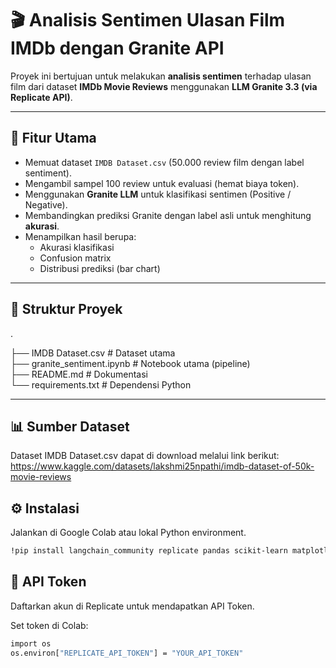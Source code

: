 # 🎬 Analisis Sentimen Ulasan Film IMDb dengan Granite API

Proyek ini bertujuan untuk melakukan **analisis sentimen** terhadap ulasan film dari dataset **IMDb Movie Reviews** menggunakan **LLM Granite 3.3 (via Replicate API)**.

---

## 🚀 Fitur Utama
- Memuat dataset `IMDB Dataset.csv` (50.000 review film dengan label sentiment).
- Mengambil sampel 100 review untuk evaluasi (hemat biaya token).
- Menggunakan **Granite LLM** untuk klasifikasi sentimen (Positive / Negative).
- Membandingkan prediksi Granite dengan label asli untuk menghitung **akurasi**.
- Menampilkan hasil berupa:
  - Akurasi klasifikasi
  - Confusion matrix
  - Distribusi prediksi (bar chart)

---

## 📂 Struktur Proyek
.

├── IMDB Dataset.csv        # Dataset utama  
├── granite_sentiment.ipynb # Notebook utama (pipeline)  
├── README.md               # Dokumentasi  
└── requirements.txt        # Dependensi Python  

---

## 📊 Sumber Dataset
Dataset IMDB Dataset.csv dapat di download melalui link berikut:
https://www.kaggle.com/datasets/lakshmi25npathi/imdb-dataset-of-50k-movie-reviews

## ⚙️ Instalasi
Jalankan di Google Colab atau lokal Python environment.

```bash
!pip install langchain_community replicate pandas scikit-learn matplotlib

```

## 🔑 API Token
Daftarkan akun di Replicate untuk mendapatkan API Token.

Set token di Colab:
```bash
import os
os.environ["REPLICATE_API_TOKEN"] = "YOUR_API_TOKEN"

```

